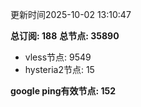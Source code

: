 更新时间2025-10-02 13:10:47

**总订阅: 188**
**总节点: 35890**
- vless节点: 9549
- hysteria2节点: 15

**google ping有效节点: 152**
